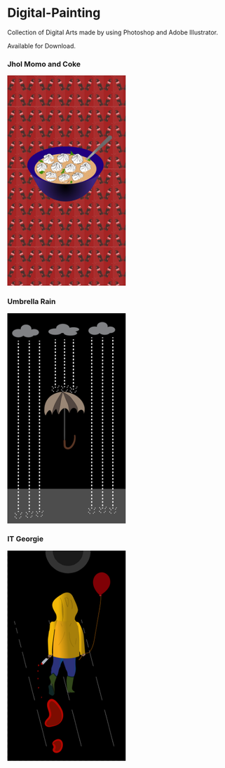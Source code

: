 # Digital-Painting

Collection of Digital Arts made by using Photoshop and Adobe Illustrator.

Available for Download.

### Jhol Momo and Coke

<img src="Jhol%20Momo%20and%20Coke%20-%20Phone%20Wallpaper.jpg" width="270" height="480">

### Umbrella Rain

<img src="Umbrella%20Rain%20-%20Phone%20Wallpaper.png" width="270" height="480">

### IT Georgie

<img src="IT%20George%20-%20Phone%20Wallpaper.png" width="270" height="480">


